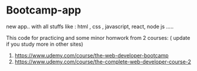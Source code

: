 # Bootcamp-app
new app.. with all stuffs like : html , css , javascript, react, node js .....

This code for practicing and some minor homwork from 2 courses: ( update if you study more in other sites)
1. https://www.udemy.com/course/the-web-developer-bootcamp
2. https://www.udemy.com/course/the-complete-web-developer-course-2